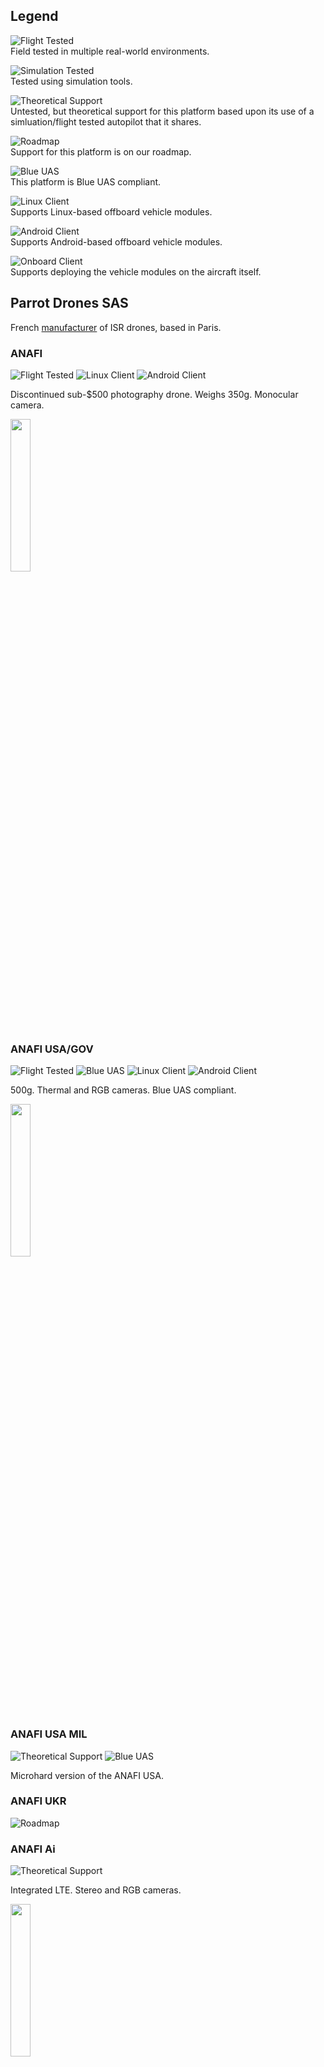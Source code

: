 ## Legend
![Flight Tested](https://img.shields.io/badge/Flight%20Tested-ffffff?style=for-the-badge&color=00b100)
<br/>
Field tested in multiple real-world environments.

![Simulation Tested](https://img.shields.io/badge/Simulation%20Tested-ffffff?style=for-the-badge&color=f5e800)
<br/>
Tested using simulation tools.

![Theoretical Support](https://img.shields.io/badge/Theoretical%20Support-ffffff?style=for-the-badge&color=f57000)
<br/>
Untested, but theoretical support for this platform based upon its use of a simluation/flight tested autopilot that it shares.

![Roadmap](https://img.shields.io/badge/Roadmap-ffffff?style=for-the-badge&color=ff0000)
<br/>
Support for this platform is on our roadmap.

![Blue UAS](https://img.shields.io/badge/Blue%20UAS-ffffff?style=for-the-badge&color=005db1)
<br/>
This platform is Blue UAS compliant.

![Linux Client](https://img.shields.io/badge/Linux%20Client-ffffff?style=for-the-badge&color=812d45)
<br/>
Supports Linux-based offboard vehicle modules.

![Android Client](https://img.shields.io/badge/Android%20Client-ffffff?style=for-the-badge&color=287f85)
<br/>
Supports Android-based offboard vehicle modules.

![Onboard Client](https://img.shields.io/badge/Onboard%20Client-ffffff?style=for-the-badge&color=ffffff)
<br/>
Supports deploying the vehicle modules on the aircraft itself.

## Parrot Drones SAS

French [manufacturer](https://www.parrot.com) of ISR drones, based in Paris.

### ANAFI
![Flight Tested](https://img.shields.io/badge/Flight%20Tested-ffffff?style=for-the-badge&color=00b100) ![Linux Client](https://img.shields.io/badge/Linux%20Client-ffffff?style=for-the-badge&color=812d45) ![Android Client](https://img.shields.io/badge/Android%20Client-ffffff?style=for-the-badge&color=287f85)

Discontinued sub-$500 photography drone. Weighs 350g. Monocular camera.

<img src="../assets/platforms/anafi.png" width="25%">

### ANAFI USA/GOV
![Flight Tested](https://img.shields.io/badge/Flight%20Tested-ffffff?style=for-the-badge&color=00b100) ![Blue UAS](https://img.shields.io/badge/Blue%20UAS-ffffff?style=for-the-badge&color=005db1) ![Linux Client](https://img.shields.io/badge/Linux%20Client-ffffff?style=for-the-badge&color=812d45) ![Android Client](https://img.shields.io/badge/Android%20Client-ffffff?style=for-the-badge&color=287f85)

500g. Thermal and RGB cameras. Blue UAS compliant.

<img src="../assets/platforms/anafi_usa.png" width="25%">

### ANAFI USA MIL
![Theoretical Support](https://img.shields.io/badge/Theoretical%20Support-ffffff?style=for-the-badge&color=f57000) ![Blue UAS](https://img.shields.io/badge/Blue%20UAS-ffffff?style=for-the-badge&color=005db1)

Microhard version of the ANAFI USA.

### ANAFI UKR
![Roadmap](https://img.shields.io/badge/Roadmap-ffffff?style=for-the-badge&color=ff0000)

### ANAFI Ai
![Theoretical Support](https://img.shields.io/badge/Theoretical%20Support-ffffff?style=for-the-badge&color=f57000)

Integrated LTE. Stereo and RGB cameras.

<img src="../assets/platforms/anafi_ai.png" width="25%">

## Modal AI
[Manufacturer](https://www.modalai.com) of development drones and autopilot/compute boards.

### Starling 2 MAX
![Simulation Tested](https://img.shields.io/badge/Simulation%20Tested-ffffff?style=for-the-badge&color=f5e800) ![Onboard Client](https://img.shields.io/badge/Onboard%20Client-ffffff?style=for-the-badge&color=ffffff) ![Linux Client](https://img.shields.io/badge/Linux%20Client-ffffff?style=for-the-badge&color=812d45)

Onboard compute from VOXL board. Optional LTE/5G module.

<img src="../assets/platforms/starling.png" width="25%">

## Sky Rocket

### Sky Viper V2450GPS
![Simulation Tested](https://img.shields.io/badge/Simulation%20Tested-ffffff?style=for-the-badge&color=f5e800) ![Linux Client](https://img.shields.io/badge/Linux%20Client-ffffff?style=for-the-badge&color=812d45)

Discontinued photography drone with Ardupilot and GPS.

<img src="../assets/platforms/skyviper.webp" width="25%">

## Ascent Aerosystems

### Spirit
![Theoretical Support](https://img.shields.io/badge/Theoretical%20Support-ffffff?style=for-the-badge&color=f57000) ![Blue UAS](https://img.shields.io/badge/Blue%20UAS-ffffff?style=for-the-badge&color=005db1) ![Linux Client](https://img.shields.io/badge/Linux%20Client-ffffff?style=for-the-badge&color=812d45) ![Android Client](https://img.shields.io/badge/Android%20Client-ffffff?style=for-the-badge&color=287f85) ![Onboard Client](https://img.shields.io/badge/Onboard%20Client-ffffff?style=for-the-badge&color=ffffff)

Modular coaxial copter capable of carrying various payloads.

<img src="../assets/platforms/spirit.webp" width="25%">

## DJI

### DJI Mini 3/4 Pro
![Roadmap](https://img.shields.io/badge/Roadmap-ffffff?style=for-the-badge&color=ff0000) ![Android Client](https://img.shields.io/badge/Android%20Client-ffffff?style=for-the-badge&color=287f85)

## Vantage

### Vantage Vesper
![Roadmap](https://img.shields.io/badge/Roadmap-ffffff?style=for-the-badge&color=ff0000) ![Blue UAS](https://img.shields.io/badge/Blue%20UAS-ffffff?style=for-the-badge&color=005db1)

### Vantage Trace
![Roadmap](https://img.shields.io/badge/Roadmap-ffffff?style=for-the-badge&color=ff0000) ![Blue UAS](https://img.shields.io/badge/Blue%20UAS-ffffff?style=for-the-badge&color=005db1)

## Teal

### Black Widow
![Roadmap](https://img.shields.io/badge/Roadmap-ffffff?style=for-the-badge&color=ff0000) ![Blue UAS](https://img.shields.io/badge/Blue%20UAS-ffffff?style=for-the-badge&color=005db1)
